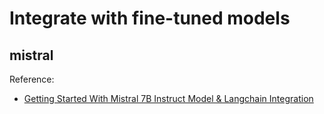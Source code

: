 # Integrate with fine-tuned models

## mistral

Reference:

* [Getting Started With Mistral 7B Instruct Model & Langchain Integration](https://blog.gopenai.com/bye-bye-llama-2-mistral-7b-is-taking-over-get-started-with-mistral-7b-instruct-1504ff5f373c)